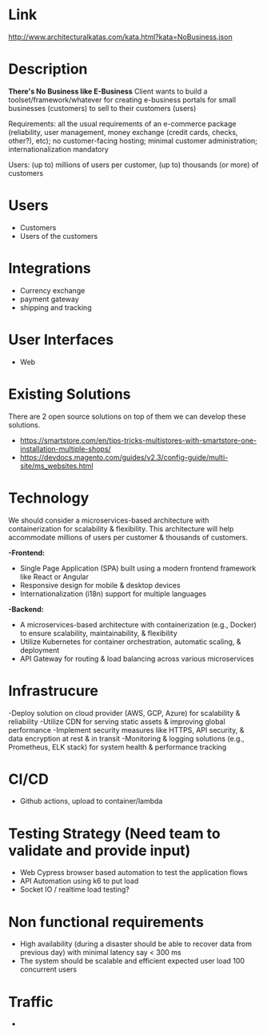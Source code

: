 # Link
http://www.architecturalkatas.com/kata.html?kata=NoBusiness.json

# Description
**There's No Business like E-Business**
Client wants to build a toolset/framework/whatever for creating e-business portals for small businesses (customers) to sell to their customers (users)

Requirements: all the usual requirements of an e-commerce package (reliability, user management, money exchange (credit cards, checks, other?), etc); no customer-facing hosting; minimal customer administration; internationalization mandatory

Users: (up to) millions of users per customer, (up to) thousands (or more) of customers


# Users
- Customers
- Users of the customers

# Integrations
- Currency exchange
- payment gateway
- shipping and tracking

# User Interfaces
- Web

# Existing Solutions
There are 2 open source solutions on top of them we can develop these solutions.

- https://smartstore.com/en/tips-tricks-multistores-with-smartstore-one-installation-multiple-shops/
- https://devdocs.magento.com/guides/v2.3/config-guide/multi-site/ms_websites.html

# Technology
We should consider a microservices-based architecture with containerization for scalability & flexibility. This architecture will help accommodate millions of users per customer & thousands of customers.

**-Frontend:**
  - Single Page Application (SPA) built using a modern frontend framework like React or Angular
  - Responsive design for mobile & desktop devices
  - Internationalization (i18n) support for multiple languages

**-Backend:**
  - A microservices-based architecture with containerization (e.g., Docker) to ensure scalability, maintainability, & flexibility
  - Utilize Kubernetes for container orchestration, automatic scaling, & deployment
  - API Gateway for routing & load balancing across various microservices


# Infrastrucure
  
  -Deploy solution on cloud provider (AWS, GCP, Azure) for scalability & reliability
  -Utilize CDN for serving static assets & improving global performance
  -Implement security measures like HTTPS, API security, & data encryption at rest & in transit
  -Monitoring & logging solutions (e.g., Prometheus, ELK stack) for system health & performance tracking

# CI/CD
- Github actions, upload to container/lambda

# Testing Strategy (Need team to validate and provide input)
- Web Cypress browser based automation to test the application flows
- API Automation using k6 to put load
- Socket IO / realtime load testing?

# Non functional requirements
- High availability (during a disaster should be able to recover data from previous day) with minimal latency say < 300 ms
- The system should be scalable and efficient expected user load 100 concurrent users

# Traffic
- 



